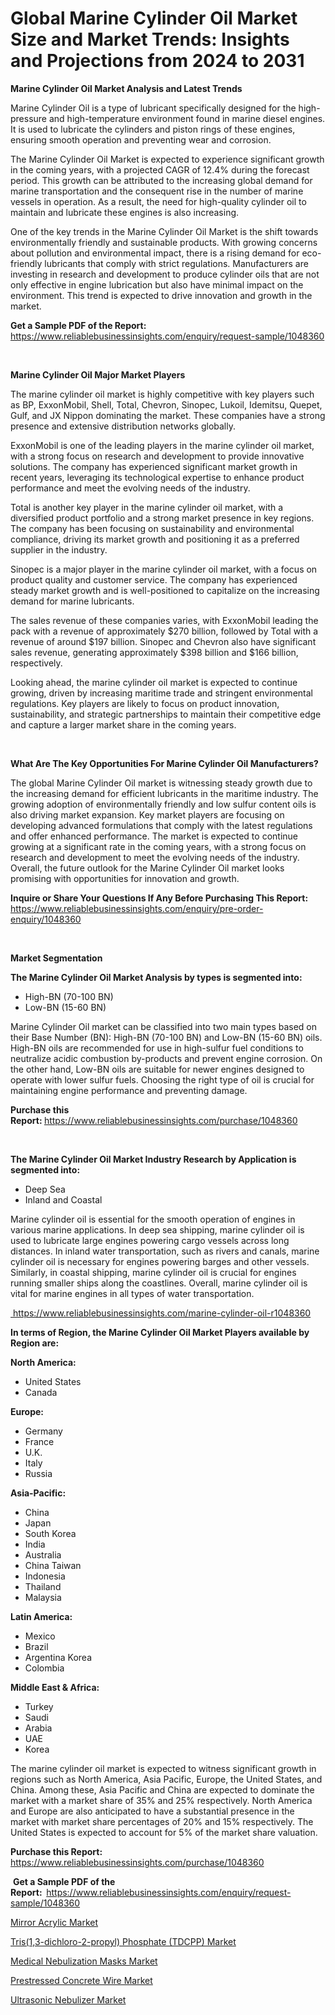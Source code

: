 <p><h1>Global Marine Cylinder Oil Market Size and Market Trends: Insights and Projections from 2024 to 2031</h1></p><p><strong>Marine Cylinder Oil Market Analysis and Latest Trends</strong></p>
<p><p>Marine Cylinder Oil is a type of lubricant specifically designed for the high-pressure and high-temperature environment found in marine diesel engines. It is used to lubricate the cylinders and piston rings of these engines, ensuring smooth operation and preventing wear and corrosion.</p><p>The Marine Cylinder Oil Market is expected to experience significant growth in the coming years, with a projected CAGR of 12.4% during the forecast period. This growth can be attributed to the increasing global demand for marine transportation and the consequent rise in the number of marine vessels in operation. As a result, the need for high-quality cylinder oil to maintain and lubricate these engines is also increasing.</p><p>One of the key trends in the Marine Cylinder Oil Market is the shift towards environmentally friendly and sustainable products. With growing concerns about pollution and environmental impact, there is a rising demand for eco-friendly lubricants that comply with strict regulations. Manufacturers are investing in research and development to produce cylinder oils that are not only effective in engine lubrication but also have minimal impact on the environment. This trend is expected to drive innovation and growth in the market.</p></p>
<p><strong>Get a Sample PDF of the Report:&nbsp;</strong> <a href="https://www.reliablebusinessinsights.com/enquiry/request-sample/1048360">https://www.reliablebusinessinsights.com/enquiry/request-sample/1048360</a></p>
<p>&nbsp;</p>
<p><strong>Marine Cylinder Oil Major Market Players</strong></p>
<p><p>The marine cylinder oil market is highly competitive with key players such as BP, ExxonMobil, Shell, Total, Chevron, Sinopec, Lukoil, Idemitsu, Quepet, Gulf, and JX Nippon dominating the market. These companies have a strong presence and extensive distribution networks globally.</p><p>ExxonMobil is one of the leading players in the marine cylinder oil market, with a strong focus on research and development to provide innovative solutions. The company has experienced significant market growth in recent years, leveraging its technological expertise to enhance product performance and meet the evolving needs of the industry.</p><p>Total is another key player in the marine cylinder oil market, with a diversified product portfolio and a strong market presence in key regions. The company has been focusing on sustainability and environmental compliance, driving its market growth and positioning it as a preferred supplier in the industry.</p><p>Sinopec is a major player in the marine cylinder oil market, with a focus on product quality and customer service. The company has experienced steady market growth and is well-positioned to capitalize on the increasing demand for marine lubricants.</p><p>The sales revenue of these companies varies, with ExxonMobil leading the pack with a revenue of approximately $270 billion, followed by Total with a revenue of around $197 billion. Sinopec and Chevron also have significant sales revenue, generating approximately $398 billion and $166 billion, respectively.</p><p>Looking ahead, the marine cylinder oil market is expected to continue growing, driven by increasing maritime trade and stringent environmental regulations. Key players are likely to focus on product innovation, sustainability, and strategic partnerships to maintain their competitive edge and capture a larger market share in the coming years.</p></p>
<p>&nbsp;</p>
<p><strong>What Are The Key Opportunities For Marine Cylinder Oil Manufacturers?</strong></p>
<p><p>The global Marine Cylinder Oil market is witnessing steady growth due to the increasing demand for efficient lubricants in the maritime industry. The growing adoption of environmentally friendly and low sulfur content oils is also driving market expansion. Key market players are focusing on developing advanced formulations that comply with the latest regulations and offer enhanced performance. The market is expected to continue growing at a significant rate in the coming years, with a strong focus on research and development to meet the evolving needs of the industry. Overall, the future outlook for the Marine Cylinder Oil market looks promising with opportunities for innovation and growth.</p></p>
<p><strong>Inquire or Share Your Questions If Any Before Purchasing This Report:</strong> <a href="https://www.reliablebusinessinsights.com/enquiry/pre-order-enquiry/1048360">https://www.reliablebusinessinsights.com/enquiry/pre-order-enquiry/1048360</a></p>
<p>&nbsp;</p>
<p><strong>Market Segmentation</strong></p>
<p><strong>The Marine Cylinder Oil Market Analysis by types is segmented into:</strong></p>
<p><ul><li>High-BN (70-100 BN)</li><li>Low-BN (15-60 BN)</li></ul></p>
<p><p>Marine Cylinder Oil market can be classified into two main types based on their Base Number (BN): High-BN (70-100 BN) and Low-BN (15-60 BN) oils. High-BN oils are recommended for use in high-sulfur fuel conditions to neutralize acidic combustion by-products and prevent engine corrosion. On the other hand, Low-BN oils are suitable for newer engines designed to operate with lower sulfur fuels. Choosing the right type of oil is crucial for maintaining engine performance and preventing damage.</p></p>
<p><strong>Purchase this Report:&nbsp;</strong><a href="https://www.reliablebusinessinsights.com/purchase/1048360">https://www.reliablebusinessinsights.com/purchase/1048360</a></p>
<p>&nbsp;</p>
<p><strong>The Marine Cylinder Oil Market Industry Research by Application is segmented into:</strong></p>
<p><ul><li>Deep Sea</li><li>Inland and Coastal</li></ul></p>
<p><p>Marine cylinder oil is essential for the smooth operation of engines in various marine applications. In deep sea shipping, marine cylinder oil is used to lubricate large engines powering cargo vessels across long distances. In inland water transportation, such as rivers and canals, marine cylinder oil is necessary for engines powering barges and other vessels. Similarly, in coastal shipping, marine cylinder oil is crucial for engines running smaller ships along the coastlines. Overall, marine cylinder oil is vital for marine engines in all types of water transportation.</p></p>
<p><a href="https://www.reliablebusinessinsights.com/marine-cylinder-oil-r1048360">&nbsp;https://www.reliablebusinessinsights.com/marine-cylinder-oil-r1048360</a></p>
<p><strong>In terms of Region, the Marine Cylinder Oil Market Players available by Region are:</strong></p>
<p>
    <p> <strong> North America: </strong>
        <ul>
            <li>United States</li>
            <li>Canada</li>
        </ul>
        </p> 
    <p> <strong> Europe: </strong>
        <ul>
            <li>Germany</li>
            <li>France</li>
            <li>U.K.</li>
            <li>Italy</li>
            <li>Russia</li>
        </ul>
        </p> 
    <p> <strong> Asia-Pacific: </strong>
        <ul>
            <li>China</li>
            <li>Japan</li>
            <li>South Korea</li>
            <li>India</li>
            <li>Australia</li>
            <li>China Taiwan</li>
            <li>Indonesia</li>
            <li>Thailand</li>
            <li>Malaysia</li>
        </ul>
        </p> 
    <p> <strong> Latin America: </strong>
        <ul>
            <li>Mexico</li>
            <li>Brazil</li>
            <li>Argentina Korea</li>
            <li>Colombia</li>
        </ul>
        </p> 
    <p> <strong> Middle East & Africa: </strong>
        <ul>
            <li>Turkey</li>
            <li>Saudi</li>
            <li>Arabia</li>
            <li>UAE</li>
            <li>Korea</li>
        </ul>
    </p>
    </p>
<p><p>The marine cylinder oil market is expected to witness significant growth in regions such as North America, Asia Pacific, Europe, the United States, and China. Among these, Asia Pacific and China are expected to dominate the market with a market share of 35% and 25% respectively. North America and Europe are also anticipated to have a substantial presence in the market with market share percentages of 20% and 15% respectively. The United States is expected to account for 5% of the market share valuation.</p></p>
<p><strong>Purchase this Report: </strong><a href="https://www.reliablebusinessinsights.com/purchase/1048360">https://www.reliablebusinessinsights.com/purchase/1048360</a></p>
<p>&nbsp;<strong>Get a Sample PDF of the Report:&nbsp;&nbsp;</strong><a href="https://www.reliablebusinessinsights.com/enquiry/request-sample/1048360">https://www.reliablebusinessinsights.com/enquiry/request-sample/1048360</a></p>
<p><strong></strong></p>
<p><p><a href="https://www.linkedin.com/pulse/mirror-acrylic-market-trends-analysis-opportunities-ol4le">Mirror Acrylic Market</a></p><p><a href="https://medium.com/@carol.alsopr44536/global-tris-1-3-dichloro-2-propyl-phosphate-tdcpp-market-focus-on-product-type-purity-more-807f1684f65c">Tris(1,3-dichloro-2-propyl) Phosphate (TDCPP) Market</a></p><p><a href="https://github.com/ochgvvcj16/Market-Research-Report-List-1/blob/main/medical-nebulization-masks-market.md">Medical Nebulization Masks Market</a></p><p><a href="https://www.linkedin.com/pulse/prestressed-concrete-wire-market-industry-trends-forecast-bqcte">Prestressed Concrete Wire Market</a></p><p><a href="https://github.com/anggakarna133/Market-Research-Report-List-1/blob/main/ultrasonic-nebulizer-market.md">Ultrasonic Nebulizer Market</a></p></p>